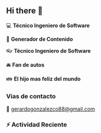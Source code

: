 ## Hi there 👋

:computer: **Técnico Ingeniero de Software**

:pencil: **Generador de Contenido**

:eyeglasses: **Técnico Ingeniero de Software**

:oncoming_automobile: **Fan de autos**

:family: **El hijo mas feliz del mundo**

### Vias de contacto
:email: [gerardogonzalezco88@gmail.com](mailto:contacto@correo.com)

### :zap: Actividad Reciente
<!--RECENT_ACTIVITY:start-->
<!--RECENT_ACTIVITY:last_update-->
